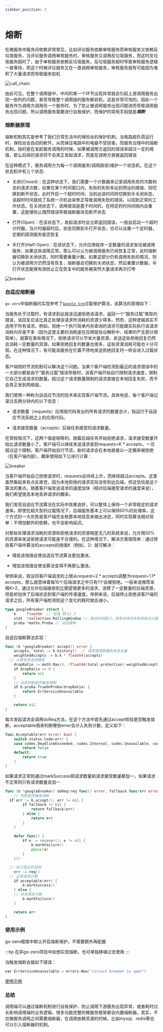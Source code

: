 ```yaml
---
sidebar_position: 3
---
```


# 熔断


在微服务中服务间依赖非常常见，比如评论服务依赖审核服务而审核服务又依赖反垃圾服务，当评论服务调用审核服务时，审核服务又调用反垃圾服务，而这时反垃圾服务超时了，由于审核服务依赖反垃圾服务，反垃圾服务超时导致审核服务逻辑一直等待，而这个时候评论服务又在一直调用审核服务，审核服务就有可能因为堆积了大量请求而导致服务宕机

![call_chain](/images/go_zero/call_chain.png)

由此可见，在整个调用链中，中间的某一个环节出现异常就会引起上游调用服务出现一些列的问题，甚至导致整个调用链的服务都宕机，这是非常可怕的。因此一个服务作为调用方调用另一个服务时，为了防止被调用服务出现问题进而导致调用服务出现问题，所以调用服务需要进行自我保护，而保护的常用手段就是***熔断***

### 熔断器原理

熔断机制其实是参考了我们日常生活中的保险丝的保护机制，当电路超负荷运行时，保险丝会自动的断开，从而保证电路中的电器不受损害。而服务治理中的熔断机制，指的是在发起服务调用的时候，如果被调用方返回的错误率超过一定的阈值，那么后续的请求将不会真正发起请求，而是在调用方直接返回错误

在这种模式下，服务调用方为每一个调用服务(调用路径)维护一个状态机，在这个状态机中有三个状态:

* 关闭(Closed)：在这种状态下，我们需要一个计数器来记录调用失败的次数和总的请求次数，如果在某个时间窗口内，失败的失败率达到预设的阈值，则切换到断开状态，此时开启一个超时时间，当到达该时间则切换到半关闭状态，该超时时间是给了系统一次机会来修正导致调用失败的错误，以回到正常的工作状态。在关闭状态下，调用错误是基于时间的，在特定的时间间隔内会重置，这能够防止偶然错误导致熔断器进去断开状态

* 打开(Open)：在该状态下，发起请求时会立即返回错误，一般会启动一个超时计时器，当计时器超时后，状态切换到半打开状态，也可以设置一个定时器，定期的探测服务是否恢复

* 半打开(Half-Open)：在该状态下，允许应用程序一定数量的请求发往被调用服务，如果这些调用正常，那么可以认为被调用服务已经恢复正常，此时熔断器切换到关闭状态，同时需要重置计数。如果这部分仍有调用失败的情况，则认为被调用方仍然没有恢复，熔断器会切换到关闭状态，然后重置计数器，半打开状态能够有效防止正在恢复中的服务被突然大量请求再次打垮

![breaker](/images/go_zero/breaker.png)

### 自适应熔断器

`go-zero`中熔断器的实现参考了[`Google Sre`](https://landing.google.com/sre/sre-book/chapters/handling-overload/)过载保护算法，该算法的原理如下：

当服务处于过载时，有请求到达就该迅速拒绝该请求，返回一个“服务过载”类型的错误，该回复应该比真正处理该请求所消耗的资源少得多。然而，这种逻辑其实不适用于所有请求。例如，拒绝一个执行简单内存查询的请求可能跟实际执行该请求消耗内存差不多（因为这里主要的消耗是在应用层协议解析中，结果的产生部分很简单）。就算在某些情况下，拒绝请求可以节省大量资源，发送这些拒绝回复仍然会消耗一定数量的资源。如果拒绝回复的数量也很多，这些资源消耗可能也十分可观。在这种情况下，有可能该服务在忙着不停地发送拒绝回复时一样会进入过载状态。

客户端侧的节流机制可以解决这个问题。当某个客户端检测到最近的请求错误中的一大部分都是由于“服务过载”错误导致时，该客户端开始自行限制请求速度，限制它自己生成请求的数量。超过这个请求数量限制的请求直接在本地回复失败，而不会真正发到网络层。

我们使用一种称为自适应节流的技术来实现客户端节流。具体地说，每个客户端记录过去两分钟内的以下信息：

* 请求数量（requests）应用层代码发出的所有请求的数量总计，指运行于自适应节流系统之上的应用代码。

* 请求接受数量（accepts）后端任务接受的请求数量。

在常规情况下，这两个值是相等的。随着后端任务开始拒绝请求，请求接受数量开始比请求数量小了。客户端可以继续发送请求直到requests=K * accepts，一旦超过这个限制，客户端开始自行节流，新的请求会在本地直接以一定概率被拒绝（在客户端内部），概率使用如下公进行计算：

![breaker](/images/go_zero/breaker_algo.png)

当客户端开始自己拒绝请求时，requests会持续上升，而继续超过accepts。这里虽然看起来有点反直觉，因为本地拒绝的请求实际没有到达后端，但这恰恰是这个算法的重点。随着客户端发送请求的速度加快（相对后端接受请求的速度来说），我们希望提高本地丢弃请求的概率。

我们发现自适应节流算法在实际中效果良好，可以整体上保持一个非常稳定的请求速率。即使在超大型的过载情况下，后端服务基本上可以保持50%的处理率。这个方式的一大优势是客户端完全依靠本地信息来做出决定，同时实现算法相对简单：不增加额外的依赖，也不会影响延迟。

对那些处理请求消耗的资源和拒绝请求的资源相差无几的系统来说，允许用50%的资源来发送拒绝请求可能是不合理的。在这种情况下，解决方案很简单：通过修改客户端中算法的accepts的倍值K（例如，2）就可解决：

* 降低该倍值会使自适应节流算法更加激进。

* 增加该倍值会使该算法变得不再那么激进。

举例来说，假设将客户端请求的上限从request=2 * accepts调整为request=1.1* accepts，那么就意味着每10个后端请求之中只有1个会被拒绝。一般来说推荐采用K=2，通过允许后端接收到比期望值更多的请求，浪费了一定数量的后端资源，但是却加快了后端状态到客户端的传递速度。举例来说，后端停止拒绝该客户端的请求之后，所有客户端检测到这个变化的耗时就会减小。

```go title="go-zero/core/breaker/googlebreaker.go"
type googleBreaker struct {
    k     float64  // 倍值 默认1.5
    stat  *collection.RollingWindow // 滑动时间窗口，用来对请求失败和成功计数
    proba *mathx.Proba // 动态概率
}
```

自适应熔断算法实现：

```go title="go-zero/core/breaker/googlebreaker.go"
func (b *googleBreaker) accept() error {
    accepts, total := b.history()  // 请求接受数量和请求总量
    weightedAccepts := b.k * float64(accepts)
  // 计算丢弃请求概率
    dropRatio := math.Max(0, (float64(total-protection)-weightedAccepts)/float64(total+1))
    if dropRatio <= 0 {
        return nil
    }
    // 动态判断是否触发熔断
    if b.proba.TrueOnProba(dropRatio) {
        return ErrServiceUnavailable
    }

    return nil
}
```

每次发起请求会调用doReq方法，在这个方法中首先通过accept校验是否触发熔断，acceptable用来判断哪些error会计入失败计数，定义如下：

```go title="go-zero/zrpc/internal/codes/accept.go"
func Acceptable(err error) bool {
    switch status.Code(err) {
    case codes.DeadlineExceeded, codes.Internal, codes.Unavailable, codes.DataLoss: // 异常请求错误
        return false
    default:
        return true
    }
}
```

如果请求正常则通过markSuccess把请求数量和请求接受数量都加一，如果请求不正常则只有请求数量会加一

```go title="go-zero/core/breaker/googlebreaker.go"
func (b *googleBreaker) doReq(req func() error, fallback func(err error) error, acceptable Acceptable) error {
    // 判断是否触发熔断
  if err := b.accept(); err != nil {
        if fallback != nil {
            return fallback(err)
        } else {
            return err
        }
    }

    defer func() {
        if e := recover(); e != nil {
            b.markFailure()
            panic(e)
        }
    }()

  // 执行真正的调用
    err := req()
  // 正常请求计数
    if acceptable(err) {
        b.markSuccess()
    } else {
    // 异常请求计数
        b.markFailure()
    }

    return err
}
```

### 使用示例

go-zero框架中默认开启熔断保护，不需要额外再配置

:::tip
在非go-zero项目中如想实现熔断，也可单独移植过去使用
:::

当触发熔断会报如下错误：

```go title="go-zero/core/breaker/breaker.go"
var ErrServiceUnavailable = errors.New("circuit breaker is open")
```

[使用示例](https://github.com/zeromicro/zero-examples/tree/main/breaker)

### 总结

调用端可以通过熔断机制进行自我保护，防止调用下游服务出现异常，或者耗时过长影响调用端的业务逻辑，很多功能完整的微服务框架都会内置熔断器。其实，不仅微服务调用之间需要熔断器，在调用依赖资源的时候，比如mysql、redis等也可以引入熔断器的机制。
